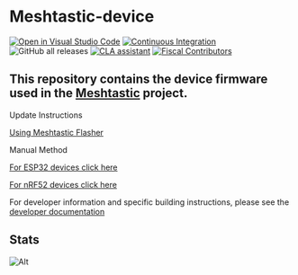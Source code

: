 # Meshtastic-device
[![Open in Visual Studio Code](https://open.vscode.dev/badges/open-in-vscode.svg)](https://open.vscode.dev/meshtastic/Meshtastic-device)
[![Continuous Integration](https://github.com/meshtastic/Meshtastic-device/actions/workflows/main_matrix.yml/badge.svg)](https://github.com/meshtastic/Meshtastic-device/actions/workflows/main.yml)
![GitHub all releases](https://img.shields.io/github/downloads/meshtastic/meshtastic-device/total)
[![CLA assistant](https://cla-assistant.io/readme/badge/meshtastic/Meshtastic-device)](https://cla-assistant.io/meshtastic/Meshtastic-device)
[![Fiscal Contributors](https://opencollective.com/meshtastic/tiers/badge.svg)](https://opencollective.com/meshtastic/)

## This repository contains the device firmware used in the [Meshtastic](https://meshtastic.org) project.

Update Instructions

[Using Meshtastic Flasher](https://meshtastic.org/docs/getting-started/meshtastic-flasher)

Manual Method

[For ESP32 devices click here](https://meshtastic.org/docs/getting-started/flashing-esp32)

[For nRF52 devices click here](https://meshtastic.org/docs/getting-started/flashing-nrf52)

For developer information and specific building instructions, please see the [developer documentation](https://meshtastic.org/docs/developers)

## Stats

![Alt](https://repobeats.axiom.co/api/embed/99a2cf5622bb4807f9e8c3b86589f1133cce58a2.svg 'Repobeats analytics image')
